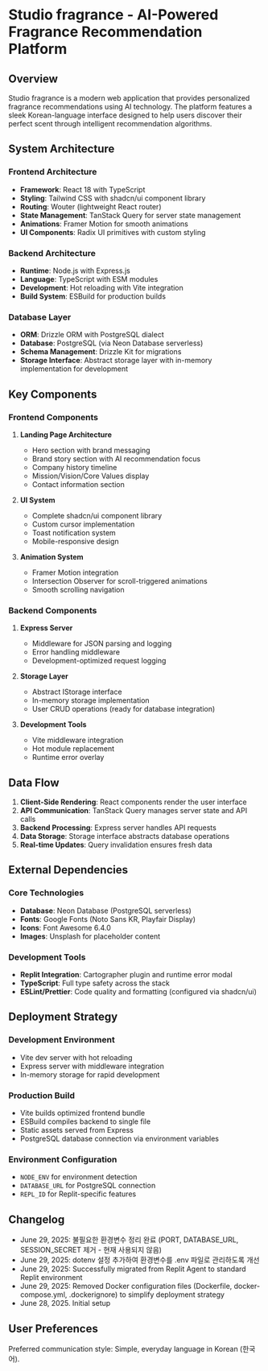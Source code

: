 # Studio fragrance - AI-Powered Fragrance Recommendation Platform

## Overview

Studio fragrance is a modern web application that provides personalized fragrance recommendations using AI technology. The platform features a sleek Korean-language interface designed to help users discover their perfect scent through intelligent recommendation algorithms.

## System Architecture

### Frontend Architecture
- **Framework**: React 18 with TypeScript
- **Styling**: Tailwind CSS with shadcn/ui component library
- **Routing**: Wouter (lightweight React router)
- **State Management**: TanStack Query for server state management
- **Animations**: Framer Motion for smooth animations
- **UI Components**: Radix UI primitives with custom styling

### Backend Architecture
- **Runtime**: Node.js with Express.js
- **Language**: TypeScript with ESM modules
- **Development**: Hot reloading with Vite integration
- **Build System**: ESBuild for production builds

### Database Layer
- **ORM**: Drizzle ORM with PostgreSQL dialect
- **Database**: PostgreSQL (via Neon Database serverless)
- **Schema Management**: Drizzle Kit for migrations
- **Storage Interface**: Abstract storage layer with in-memory implementation for development

## Key Components

### Frontend Components
1. **Landing Page Architecture**
   - Hero section with brand messaging
   - Brand story section with AI recommendation focus
   - Company history timeline
   - Mission/Vision/Core Values display
   - Contact information section

2. **UI System**
   - Complete shadcn/ui component library
   - Custom cursor implementation
   - Toast notification system
   - Mobile-responsive design

3. **Animation System**
   - Framer Motion integration
   - Intersection Observer for scroll-triggered animations
   - Smooth scrolling navigation

### Backend Components
1. **Express Server**
   - Middleware for JSON parsing and logging
   - Error handling middleware
   - Development-optimized request logging

2. **Storage Layer**
   - Abstract IStorage interface
   - In-memory storage implementation
   - User CRUD operations (ready for database integration)

3. **Development Tools**
   - Vite middleware integration
   - Hot module replacement
   - Runtime error overlay

## Data Flow

1. **Client-Side Rendering**: React components render the user interface
2. **API Communication**: TanStack Query manages server state and API calls
3. **Backend Processing**: Express server handles API requests
4. **Data Storage**: Storage interface abstracts database operations
5. **Real-time Updates**: Query invalidation ensures fresh data

## External Dependencies

### Core Technologies
- **Database**: Neon Database (PostgreSQL serverless)
- **Fonts**: Google Fonts (Noto Sans KR, Playfair Display)
- **Icons**: Font Awesome 6.4.0
- **Images**: Unsplash for placeholder content

### Development Tools
- **Replit Integration**: Cartographer plugin and runtime error modal
- **TypeScript**: Full type safety across the stack
- **ESLint/Prettier**: Code quality and formatting (configured via shadcn/ui)

## Deployment Strategy

### Development Environment
- Vite dev server with hot reloading
- Express server with middleware integration
- In-memory storage for rapid development

### Production Build
- Vite builds optimized frontend bundle
- ESBuild compiles backend to single file
- Static assets served from Express
- PostgreSQL database connection via environment variables

### Environment Configuration
- `NODE_ENV` for environment detection
- `DATABASE_URL` for PostgreSQL connection
- `REPL_ID` for Replit-specific features

## Changelog
- June 29, 2025: 불필요한 환경변수 정리 완료 (PORT, DATABASE_URL, SESSION_SECRET 제거 - 현재 사용되지 않음)
- June 29, 2025: dotenv 설정 추가하여 환경변수를 .env 파일로 관리하도록 개선
- June 29, 2025: Successfully migrated from Replit Agent to standard Replit environment
- June 29, 2025: Removed Docker configuration files (Dockerfile, docker-compose.yml, .dockerignore) to simplify deployment strategy
- June 28, 2025. Initial setup

## User Preferences

Preferred communication style: Simple, everyday language in Korean (한국어).